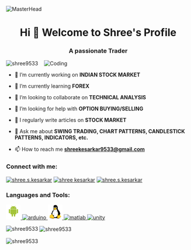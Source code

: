 ![MasterHead](https://images.axios.com/xZxRe3Wn_XMfYm5sCalZuwX9Mc8=/0x0:1920x1080/1920x1080/2020/06/09/1591702479502.gif)
<h1 align="center">Hi 👋 Welcome to Shree's Profile</h1>
<h3 align="center">A passionate Trader</h3>
<img align="right" alt="Coding" width="400" src="https://cdn.dribbble.com/users/1162077/screenshots/3848914/programmer.gif">

<p align="left"> <img src="https://komarev.com/ghpvc/?username=shree9533&label=Profile%20views&color=0e75b6&style=flat" alt="shree9533" /> </p>

- 🔭 I’m currently working on **INDIAN STOCK MARKET**

- 🌱 I’m currently learning **FOREX**

- 👯 I’m looking to collaborate on **TECHNICAL ANALYSIS**

- 🤝 I’m looking for help with **OPTION BUYING/SELLING**

- 📝 I regularly write articles on **STOCK MARKET**

- 💬 Ask me about **SWING TRADING, CHART PATTERNS, CANDLESTICK PATTERNS, INDICATORS, etc.**

- 📫 How to reach me **shreekesarkar9533@gmail.com**

<h3 align="left">Connect with me:</h3>
<p align="left">
<a href="https://linkedin.com/in/shree.s.kesarkar" target="blank"><img align="center" src="https://raw.githubusercontent.com/rahuldkjain/github-profile-readme-generator/master/src/images/icons/Social/linked-in-alt.svg" alt="shree.s.kesarkar" height="30" width="40" /></a>
<a href="https://fb.com/shree kesarkar" target="blank"><img align="center" src="https://raw.githubusercontent.com/rahuldkjain/github-profile-readme-generator/master/src/images/icons/Social/facebook.svg" alt="shree kesarkar" height="30" width="40" /></a>
<a href="https://instagram.com/shree.s.kesarkar" target="blank"><img align="center" src="https://raw.githubusercontent.com/rahuldkjain/github-profile-readme-generator/master/src/images/icons/Social/instagram.svg" alt="shree.s.kesarkar" height="30" width="40" /></a>
</p>

<h3 align="left">Languages and Tools:</h3>
<p align="left"> <a href="https://developer.android.com" target="_blank" rel="noreferrer"> <img src="https://raw.githubusercontent.com/devicons/devicon/master/icons/android/android-original-wordmark.svg" alt="android" width="40" height="40"/> </a> <a href="https://www.arduino.cc/" target="_blank" rel="noreferrer"> <img src="https://cdn.worldvectorlogo.com/logos/arduino-1.svg" alt="arduino" width="40" height="40"/> </a> <a href="https://www.linux.org/" target="_blank" rel="noreferrer"> <img src="https://raw.githubusercontent.com/devicons/devicon/master/icons/linux/linux-original.svg" alt="linux" width="40" height="40"/> </a> <a href="https://www.mathworks.com/" target="_blank" rel="noreferrer"> <img src="https://upload.wikimedia.org/wikipedia/commons/2/21/Matlab_Logo.png" alt="matlab" width="40" height="40"/> </a> <a href="https://unity.com/" target="_blank" rel="noreferrer"> <img src="https://www.vectorlogo.zone/logos/unity3d/unity3d-icon.svg" alt="unity" width="40" height="40"/> </a> </p>

<p><img align="left" src="https://github-readme-stats.vercel.app/api/top-langs?username=shree9533&show_icons=true&locale=en&layout=compact" alt="shree9533" /></p>

<p>&nbsp;<img align="center" src="https://github-readme-stats.vercel.app/api?username=shree9533&show_icons=true&locale=en" alt="shree9533" /></p>

<p><img align="center" src="https://github-readme-streak-stats.herokuapp.com/?user=shree9533&" alt="shree9533" /></p>
